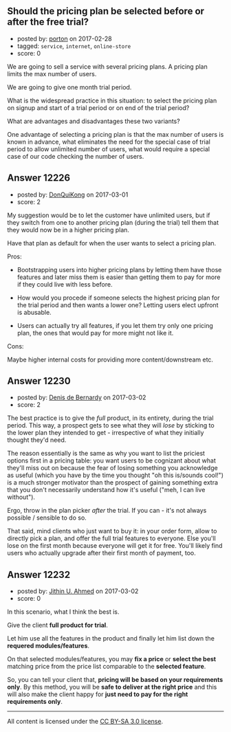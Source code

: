 ## Should the pricing plan be selected before or after the free trial?

- posted by: [porton](https://stackexchange.com/users/457033/porton) on 2017-02-28
- tagged: `service`, `internet`, `online-store`
- score: 0

<p>We are going to sell a service with several pricing plans. A pricing plan limits the max number of users.</p>

<p>We are going to give one month trial period.</p>

<p>What is the widespread practice in this situation: to select the pricing plan on signup and start of a trial period or on end of the trial period?</p>

<p>What are advantages and disadvantages these two variants?</p>

<p>One advantage of selecting a pricing plan is that the max number of users is known in advance, what eliminates the need for the special case of trial period to allow unlimited number of users, what would require a special case of our code checking the number of users.</p>



## Answer 12226

- posted by: [DonQuiKong](https://stackexchange.com/users/9739821/donquikong) on 2017-03-01
- score: 2

<p>My suggestion would be to let the customer have unlimited users, but if they switch from one to another pricing plan (during the trial) tell them that they would now be in a higher pricing plan. </p>

<p>Have that plan as default for when the user wants to select a pricing plan. </p>

<p>Pros:</p>

<ul>
<li><p>Bootstrapping users into higher pricing plans by letting them have those features and later miss them is easier than getting them to pay for more if they could live with less before.</p></li>
<li><p>How would you procede if someone selects the highest pricing plan for the trial period and then wants a lower one? Letting users elect upfront is abusable.</p></li>
<li><p>Users can actually try all features, if you let them try only one pricing plan, the ones that would pay for more might not like it.</p></li>
</ul>

<p>Cons:</p>

<p>Maybe higher internal costs for providing more content/downstream etc. </p>



## Answer 12230

- posted by: [Denis de Bernardy](https://stackexchange.com/users/182468/denis-de-bernardy) on 2017-03-02
- score: 2

<p>The best practice is to give the <em>full</em> product, in its entirety, during the trial period. This way, a prospect gets to see what they will <em>lose</em> by sticking to the lower plan they intended to get - irrespective of what they initially thought they'd need.</p>

<p>The reason essentially is the same as why you want to list the priciest options first in a pricing table: you want users to be cognizant about what they'll miss out on because the fear of losing something you acknowledge as useful (which you have by the time you thought "oh this is/sounds cool!") is a much stronger motivator than the prospect of gaining something extra that you don't necessarily understand how it's useful ("meh, I can live without").</p>

<p>Ergo, throw in the plan picker <em>after</em> the trial. If you can - it's not always possible / sensible to do so.</p>

<p>That said, mind clients who just want to buy it: in your order form, allow to directly pick a plan, and offer the full trial features to everyone. Else you'll lose on the first month because everyone will get it for free. You'll likely find users who actually upgrade after their first month of payment, too.</p>



## Answer 12232

- posted by: [Jithin U. Ahmed](https://stackexchange.com/users/3244972/jithin-u-ahmed) on 2017-03-02
- score: 0

<p>In this scenario, what I think the best is.</p>

<p>Give the client <strong>full product for trial</strong>.</p>

<p>Let him use all the features in the product and finally let him list down the <strong>requered modules/features</strong>.</p>

<p>On that selected modules/features, you may <strong>fix a price</strong> or <strong>select the best</strong> matching price from the price list comparable to the <strong>selected feature</strong>.</p>

<p>So, you can tell your client that, <strong>pricing will be based on your requirements only</strong>. By this method, you will be <strong>safe to deliver at the right price</strong> and this will also make the client happy for <strong>just need to pay for the right requirements only</strong>.</p>




---

All content is licensed under the [CC BY-SA 3.0 license](https://creativecommons.org/licenses/by-sa/3.0/).
